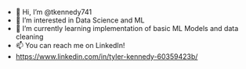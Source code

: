 - 👋 Hi, I’m @tkennedy741
- 👀 I’m interested in Data Science and ML
- 🌱 I’m currently learning implementation of basic ML Models and data cleaning
- 📫 You can reach me on LinkedIn!
- https://www.linkedin.com/in/tyler-kennedy-60359423b/

